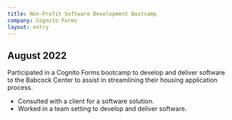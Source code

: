```yaml
---
title: Non-Profit Software Development Bootcamp 
company: Cognito Forms
layout: entry
---
```

## August 2022

Participated in a Cognito Forms bootcamp to develop and deliver software to the Babcock Center to assist in streamlining their housing application process.
* Consulted with a client for a software solution.
* Worked in a team setting to develop and deliver software.
